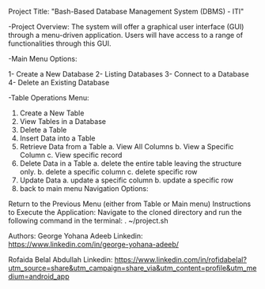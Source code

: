Project Title: "Bash-Based Database Management System (DBMS) - ITI"

-Project Overview:
  The system will offer a graphical user interface (GUI) through a menu-driven application. Users will have access to a range of functionalities through this GUI.

-Main Menu Options:

1- Create a New Database
2- Listing Databases
3- Connect to a Database
4- Delete an Existing Database

-Table Operations Menu:

1. Create a New Table
2. View Tables in a Database
3. Delete a Table
4. Insert Data into a Table
5. Retrieve Data from a Table
  a. View All Columns
  b. View a Specific Column
  c. View specific record
6. Delete Data in a Table
  a. delete the entire table leaving the structure only.
  b. delete a specific column 
  c. delete specific row 
7. Update Data
  a. update a specific column 
  b. update a specific row 
8. back to main menu
Navigation Options:

Return to the Previous Menu (either from Table or Main menu)
Instructions to Execute the Application:
Navigate to the cloned directory and run the following command in the terminal:
.  ~/project.sh


Authors: 
George Yohana Adeeb 
Linkedin: https://www.linkedin.com/in/george-yohana-adeeb/

Rofaida Belal Abdullah
Linkedin: https://www.linkedin.com/in/rofidabelal?utm_source=share&utm_campaign=share_via&utm_content=profile&utm_medium=android_app
